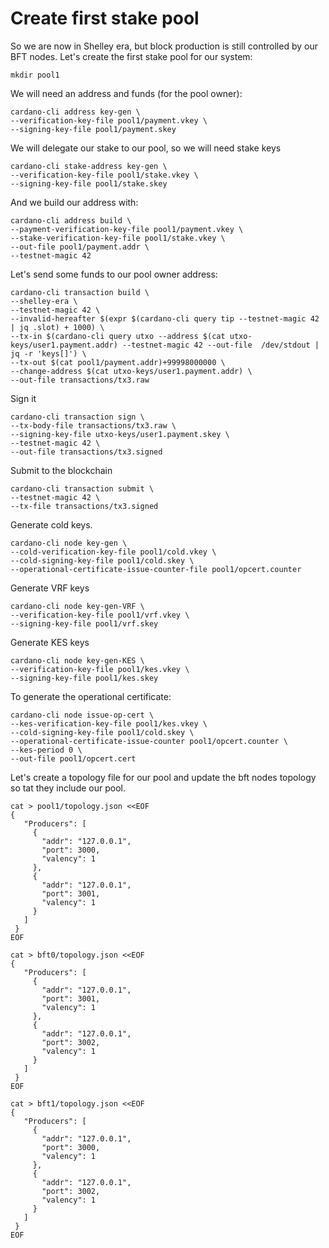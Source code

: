 # Create first stake pool

So we are now in Shelley era, but block production is still controlled by our BFT nodes. Let's create the first stake pool for our system:

```
mkdir pool1
```

We will need an address and funds (for the pool owner):

```
cardano-cli address key-gen \
--verification-key-file pool1/payment.vkey \
--signing-key-file pool1/payment.skey
```

We will delegate our stake to our pool, so we will need stake keys

```
cardano-cli stake-address key-gen \
--verification-key-file pool1/stake.vkey \
--signing-key-file pool1/stake.skey
```

And we build our address with:

```
cardano-cli address build \
--payment-verification-key-file pool1/payment.vkey \
--stake-verification-key-file pool1/stake.vkey \
--out-file pool1/payment.addr \
--testnet-magic 42
```

Let's send some funds to our pool owner address:

```
cardano-cli transaction build \
--shelley-era \
--testnet-magic 42 \
--invalid-hereafter $(expr $(cardano-cli query tip --testnet-magic 42 | jq .slot) + 1000) \
--tx-in $(cardano-cli query utxo --address $(cat utxo-keys/user1.payment.addr) --testnet-magic 42 --out-file  /dev/stdout | jq -r 'keys[]') \
--tx-out $(cat pool1/payment.addr)+99998000000 \
--change-address $(cat utxo-keys/user1.payment.addr) \
--out-file transactions/tx3.raw
```

Sign it

```
cardano-cli transaction sign \
--tx-body-file transactions/tx3.raw \
--signing-key-file utxo-keys/user1.payment.skey \
--testnet-magic 42 \
--out-file transactions/tx3.signed
```

Submit to the blockchain

```
cardano-cli transaction submit \
--testnet-magic 42 \
--tx-file transactions/tx3.signed
```

Generate cold keys.&#x20;

```
cardano-cli node key-gen \
--cold-verification-key-file pool1/cold.vkey \
--cold-signing-key-file pool1/cold.skey \
--operational-certificate-issue-counter-file pool1/opcert.counter
```

Generate VRF keys

```
cardano-cli node key-gen-VRF \
--verification-key-file pool1/vrf.vkey \
--signing-key-file pool1/vrf.skey
```

&#x20;Generate KES keys

```
cardano-cli node key-gen-KES \
--verification-key-file pool1/kes.vkey \
--signing-key-file pool1/kes.skey
```

To generate the operational certificate:

```
cardano-cli node issue-op-cert \
--kes-verification-key-file pool1/kes.vkey \
--cold-signing-key-file pool1/cold.skey \
--operational-certificate-issue-counter pool1/opcert.counter \
--kes-period 0 \
--out-file pool1/opcert.cert
```

Let's create a topology file for our pool and update the bft nodes topology so tat they include our pool.&#x20;

```
cat > pool1/topology.json <<EOF
{
   "Producers": [
     {
       "addr": "127.0.0.1",
       "port": 3000,
       "valency": 1
     },
     {
       "addr": "127.0.0.1",
       "port": 3001,
       "valency": 1
     }
   ]
 }
EOF
```

```
cat > bft0/topology.json <<EOF
{
   "Producers": [
     {
       "addr": "127.0.0.1",
       "port": 3001,
       "valency": 1
     },
     {
       "addr": "127.0.0.1",
       "port": 3002,
       "valency": 1
     }
   ]
 }
EOF
```

```
cat > bft1/topology.json <<EOF
{
   "Producers": [
     {
       "addr": "127.0.0.1",
       "port": 3000,
       "valency": 1
     },
     {
       "addr": "127.0.0.1",
       "port": 3002,
       "valency": 1
     }
   ]
 }
EOF
```
